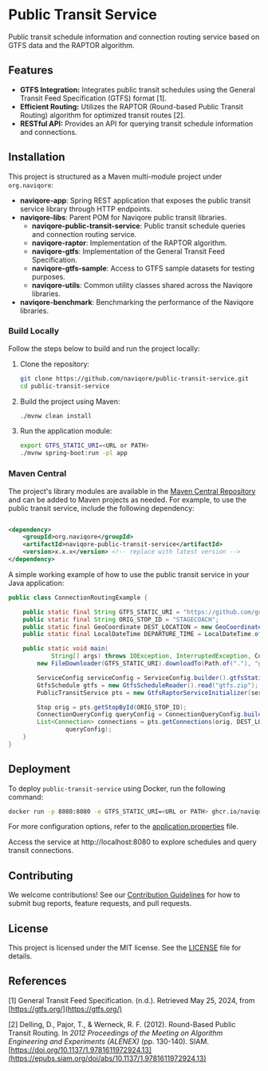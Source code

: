 # Public Transit Service

Public transit schedule information and connection routing service based on GTFS data and the RAPTOR algorithm.

## Features

- **GTFS Integration:** Integrates public transit schedules using the General Transit Feed Specification (GTFS)
  format [1].
- **Efficient Routing:** Utilizes the RAPTOR (Round-based Public Transit Routing) algorithm for optimized transit
  routes [2].
- **RESTful API:** Provides an API for querying transit schedule information and connections.

## Installation

This project is structured as a Maven multi-module project under `org.naviqore`:

- **naviqore-app**: Spring REST application that exposes the public transit service library through HTTP endpoints.
- **naviqore-libs**: Parent POM for Naviqore public transit libraries.
    - **naviqore-public-transit-service**: Public transit schedule queries and connection routing service.
    - **naviqore-raptor**: Implementation of the RAPTOR algorithm.
    - **naviqore-gtfs**: Implementation of the General Transit Feed Specification.
    - **naviqore-gtfs-sample**: Access to GTFS sample datasets for testing purposes.
    - **naviqore-utils**: Common utility classes shared across the Naviqore libraries.
- **naviqore-benchmark**: Benchmarking the performance of the Naviqore libraries.

### Build Locally

Follow the steps below to build and run the project locally:

1. Clone the repository:
   ```bash
   git clone https://github.com/naviqore/public-transit-service.git
   cd public-transit-service
   ```

2. Build the project using Maven:

   ```bash
   ./mvnw clean install
   ```

3. Run the application module:

   ```bash
   export GTFS_STATIC_URI=<URL or PATH>
   ./mvnw spring-boot:run -pl app
   ```

### Maven Central

The project's library modules are available in
the [Maven Central Repository](https://central.sonatype.com/namespace/org.naviqore) and can be added to Maven projects
as needed. For example, to use the public transit service, include the following dependency:

```xml

<dependency>
    <groupId>org.naviqore</groupId>
    <artifactId>naviqore-public-transit-service</artifactId>
    <version>x.x.x</version> <!-- replace with latest version -->
</dependency>
```

A simple working example of how to use the public transit service in your Java application:

```java
public class ConnectionRoutingExample {

    public static final String GTFS_STATIC_URI = "https://github.com/google/transit/raw/refs/heads/master/gtfs/spec/en/examples/sample-feed-1.zip";
    public static final String ORIG_STOP_ID = "STAGECOACH";
    public static final GeoCoordinate DEST_LOCATION = new GeoCoordinate(36.9149, -116.7614);
    public static final LocalDateTime DEPARTURE_TIME = LocalDateTime.of(2007, 1, 1, 0, 0, 0);

    public static void main(
            String[] args) throws IOException, InterruptedException, ConnectionRoutingException, StopNotFoundException {
        new FileDownloader(GTFS_STATIC_URI).downloadTo(Path.of("."), "gtfs.zip", true);

        ServiceConfig serviceConfig = ServiceConfig.builder().gtfsStaticUri(GTFS_STATIC_URI).build();
        GtfsSchedule gtfs = new GtfsScheduleReader().read("gtfs.zip");
        PublicTransitService pts = new GtfsRaptorServiceInitializer(serviceConfig, gtfs).get();

        Stop orig = pts.getStopById(ORIG_STOP_ID);
        ConnectionQueryConfig queryConfig = ConnectionQueryConfig.builder().build();
        List<Connection> connections = pts.getConnections(orig, DEST_LOCATION, DEPARTURE_TIME, TimeType.DEPARTURE,
                queryConfig);
    }
}
```

## Deployment

To deploy `public-transit-service` using Docker, run the following command:

```bash
docker run -p 8080:8080 -e GTFS_STATIC_URI=<URL or PATH> ghcr.io/naviqore/public-transit-service:latest
```

For more configuration options, refer to
the [application.properties](app/src/main/resources/application.properties) file.

Access the service at http://localhost:8080 to explore schedules and query transit connections.

## Contributing

We welcome contributions! See our [Contribution Guidelines](CONTRIBUTING.md) for how to submit bug reports, feature
requests, and pull requests.

## License

This project is licensed under the MIT license. See the [LICENSE](LICENSE) file for details.

## References

[1] General Transit Feed Specification. (n.d.). Retrieved May 25, 2024, from [https://gtfs.org/](https://gtfs.org/)

[2] Delling, D., Pajor, T., & Werneck, R. F. (2012). Round-Based Public Transit Routing. In *2012 Proceedings of the
Meeting on Algorithm Engineering and Experiments (ALENEX)* (pp. 130-140).
SIAM. [https://doi.org/10.1137/1.9781611972924.13](https://epubs.siam.org/doi/abs/10.1137/1.9781611972924.13)
